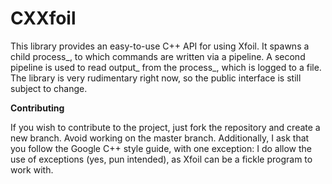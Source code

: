# CXXfoil

This library provides an easy-to-use C++ API for using Xfoil. It spawns a child process_, to which commands are written via a pipeline. A second pipeline is used to read output_ from the process_, which is logged to a file. The library is very rudimentary right now, so the public interface is still subject to change. 

**Contributing**

If you wish to contribute to the project, just fork the repository and create a new branch. Avoid working on the master branch. Additionally, I ask that you follow the Google C++ style guide, with one exception: I do allow the use of exceptions (yes, pun intended), as Xfoil can be a fickle program to work with. 
